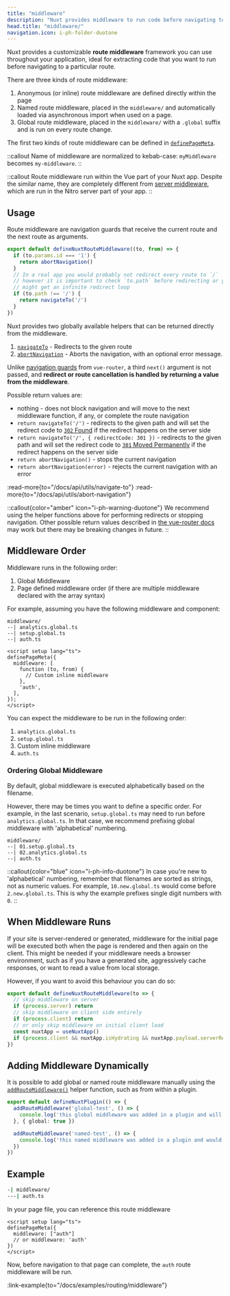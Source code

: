 ```yaml
---
title: "middleware"
description: "Nuxt provides middleware to run code before navigating to a particular route."
head.title: "middleware/"
navigation.icon: i-ph-folder-duotone
---
```


Nuxt provides a customizable **route middleware** framework you can use throughout your application, ideal for extracting code that you want to run before navigating to a particular route.

There are three kinds of route middleware:

1. Anonymous (or inline) route middleware are defined directly within the page
2. Named route middleware, placed in the `middleware/` and automatically loaded via asynchronous import when used on a page.
3. Global route middleware, placed in the `middleware/` with a `.global` suffix and is run on every route change.

The first two kinds of route middleware can be defined in [`definePageMeta`](/docs/api/utils/define-page-meta).

::callout
Name of middleware are normalized to kebab-case: `myMiddleware` becomes `my-middleware`.
::

::callout
Route middleware run within the Vue part of your Nuxt app. Despite the similar name, they are completely different from [server middleware](/docs/guide/directory-structure/server#server-middleware), which are run in the Nitro server part of your app.
::

## Usage

Route middleware are navigation guards that receive the current route and the next route as arguments.

```ts [middleware/my-middleware.ts]
export default defineNuxtRouteMiddleware((to, from) => {
  if (to.params.id === '1') {
    return abortNavigation()
  }
  // In a real app you would probably not redirect every route to `/`
  // however it is important to check `to.path` before redirecting or you
  // might get an infinite redirect loop
  if (to.path !== '/') {
    return navigateTo('/')
  }
})
```

Nuxt provides two globally available helpers that can be returned directly from the middleware.

1. [`navigateTo`](/docs/api/utils/navigate-to) - Redirects to the given route
2. [`abortNavigation`](/docs/api/utils/abort-navigation) - Aborts the navigation, with an optional error message.

Unlike [navigation guards](https://router.vuejs.org/guide/advanced/navigation-guards.html#global-before-guards) from `vue-router`, a third `next()` argument is not passed, and **redirect or route cancellation is handled by returning a value from the middleware**.

Possible return values are:

* nothing - does not block navigation and will move to the next middleware function, if any, or complete the route navigation
* `return navigateTo('/')` - redirects to the given path and will set the redirect code to [`302` Found](https://developer.mozilla.org/en-US/docs/Web/HTTP/Status/302) if the redirect happens on the server side
* `return navigateTo('/', { redirectCode: 301 })` - redirects to the given path and will set the redirect code to [`301` Moved Permanently](https://developer.mozilla.org/en-US/docs/Web/HTTP/Status/301) if the redirect happens on the server side
* `return abortNavigation()` - stops the current navigation
* `return abortNavigation(error)` - rejects the current navigation with an error

:read-more{to="/docs/api/utils/navigate-to"}
:read-more{to="/docs/api/utils/abort-navigation"}

::callout{color="amber" icon="i-ph-warning-duotone"}
We recommend using the helper functions above for performing redirects or stopping navigation. Other possible return values described in [the vue-router docs](https://router.vuejs.org/guide/advanced/navigation-guards.html#global-before-guards) may work but there may be breaking changes in future.
::

## Middleware Order

Middleware runs in the following order:

1. Global Middleware
2. Page defined middleware order (if there are multiple middleware declared with the array syntax)

For example, assuming you have the following middleware and component:

```text [middleware/ directory]
middleware/
--| analytics.global.ts
--| setup.global.ts
--| auth.ts
```

```vue [pages/profile.vue]
<script setup lang="ts">
definePageMeta({
  middleware: [
    function (to, from) {
      // Custom inline middleware
    },
    'auth',
  ],
});
</script>
```

You can expect the middleware to be run in the following order:

1. `analytics.global.ts`
2. `setup.global.ts`
3. Custom inline middleware
4. `auth.ts`

### Ordering Global Middleware

By default, global middleware is executed alphabetically based on the filename.

However, there may be times you want to define a specific order. For example, in the last scenario, `setup.global.ts` may need to run before `analytics.global.ts`. In that case, we recommend prefixing global middleware with 'alphabetical' numbering.

```text [Directory structure]
middleware/
--| 01.setup.global.ts
--| 02.analytics.global.ts
--| auth.ts
```

::callout{color="blue" icon="i-ph-info-duotone"}
In case you're new to 'alphabetical' numbering, remember that filenames are sorted as strings, not as numeric values. For example, `10.new.global.ts` would come before `2.new.global.ts`. This is why the example prefixes single digit numbers with `0`.
::

## When Middleware Runs

If your site is server-rendered or generated, middleware for the initial page will be executed both when the page is rendered and then again on the client. This might be needed if your middleware needs a browser environment, such as if you have a generated site, aggressively cache responses, or want to read a value from local storage.

However, if you want to avoid this behaviour you can do so:

```js [middleware/example.ts]
export default defineNuxtRouteMiddleware(to => {
  // skip middleware on server
  if (process.server) return
  // skip middleware on client side entirely
  if (process.client) return
  // or only skip middleware on initial client load
  const nuxtApp = useNuxtApp()
  if (process.client && nuxtApp.isHydrating && nuxtApp.payload.serverRendered) return
})
```

## Adding Middleware Dynamically

It is possible to add global or named route middleware manually using the [`addRouteMiddleware()`](/docs/api/utils/add-route-middleware) helper function, such as from within a plugin.

```ts
export default defineNuxtPlugin(() => {
  addRouteMiddleware('global-test', () => {
    console.log('this global middleware was added in a plugin and will be run on every route change')
  }, { global: true })

  addRouteMiddleware('named-test', () => {
    console.log('this named middleware was added in a plugin and would override any existing middleware of the same name')
  })
})
```

## Example

```bash
-| middleware/
---| auth.ts
```

In your page file, you can reference this route middleware

```vue
<script setup lang="ts">
definePageMeta({
  middleware: ["auth"]
  // or middleware: 'auth'
})
</script>
```

Now, before navigation to that page can complete, the `auth` route middleware will be run.

:link-example{to="/docs/examples/routing/middleware"}
